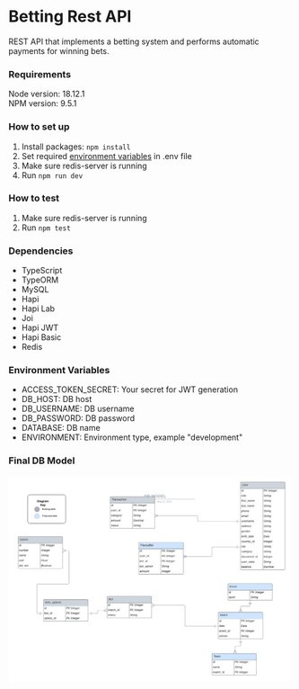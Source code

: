 # Betting Rest API

REST API that implements a betting system and performs automatic payments for winning bets.

### Requirements

Node version: 18.12.1
<br>
NPM version: 9.5.1

### How to set up

1. Install packages: `npm install`
2. Set required [environment variables](#environment-variables) in .env file
3. Make sure redis-server is running
4. Run `npm run dev`

### How to test

1. Make sure redis-server is running
2. Run `npm test`

### Dependencies

- TypeScript
- TypeORM
- MySQL
- Hapi
- Hapi Lab
- Joi
- Hapi JWT
- Hapi Basic
- Redis

### Environment Variables

- ACCESS_TOKEN_SECRET: Your secret for JWT generation
- DB_HOST: DB host
- DB_USERNAME: DB username
- DB_PASSWORD: DB password
- DATABASE: DB name
- ENVIRONMENT: Environment type, example "development"

### Final DB Model

<img src="./readme_media/DB_MODEL3.png" alt="Db Model" title="database">
